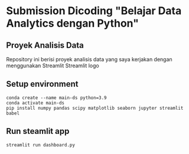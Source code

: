 # Submission Dicoding "Belajar Data Analytics dengan Python"
## Proyek Analisis Data
Repository ini berisi proyek analisis data yang saya kerjakan dengan menggunakan Streamlit Streamlit logo

## Setup environment
```
conda create --name main-ds python=3.9
conda activate main-ds
pip install numpy pandas scipy matplotlib seaborn jupyter streamlit babel
```
## Run steamlit app
```
streamlit run dashboard.py                           
```
